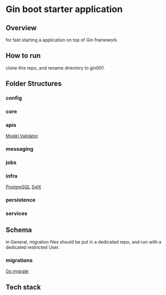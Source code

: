 # Gin boot starter application

## Overview

for fast starting a application on top of Gin framework.

## How to run

clone this repo, and rename directory to gin001.

## Folder Structures

### config

### core

### apis

[Model Validator](https://github.com/go-playground/validator)

### messaging

### jobs

### infra

[PostgreSQL](https://pkg.go.dev/github.com/jackc/pgx/v5@v5.0.4/stdlib)
[SqlX](https://jmoiron.github.io/sqlx/)

### persistence

### services

## Schema

in General, migration files should be put in a dedicated repo, and run with a dedicated restricted User.

### migrations

[Go migrate](https://github.com/golang-migrate/migrate?tab=readme-ov-file)

## Tech stack

